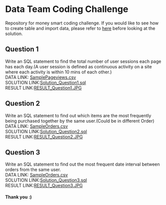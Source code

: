 # Data Team Coding Challenge
Repository for money smart coding challenge. If you would like to see how to create table and import data, please refer to [here](https://github.com/limhye70/MoneySmart_Coding_Challenge/blob/master/0_Create_Schema_Tables.sql) before looking at the solution.

## Question 1
Write an SQL statement to find the total number of user sessions each page has each day.(A user session is defined as continuous activity on a site where each activity is within 10 mins of each other.) <br/>
DATA LINK: [SamplePageviews.csv](https://s3-ap-southeast-1.amazonaws.com/ms-data-coding-challenge/SamplePageviews.csv) <br/>
SOLUTION LINK:[Solution_Question1.sql](https://github.com/limhye70/MoneySmart_Coding_Challenge/blob/master/Solution_Question1.sql) <br/>
RESULT LINK:[RESULT_Question1.JPG](https://github.com/limhye70/MoneySmart_Coding_Challenge/blob/master/Result_Question1.JPG)

## Question 2
Write an SQL statement to find out which items are the most frequently being purchased together by the same user.(Could be in different Order) <br/>
DATA LINK: [SampleOrders.csv](https://s3-ap-southeast-1.amazonaws.com/ms-data-coding-challenge/SampleOrders.csv) <br/>
SOLUTION LINK:[Solution_Question2.sql](https://github.com/limhye70/MoneySmart_Coding_Challenge/blob/master/Solution_Question2.sql) <br/>
RESULT LINK:[RESULT_Question2.JPG](https://github.com/limhye70/MoneySmart_Coding_Challenge/blob/master/Result_Question2.JPG)

## Question 3
Write an SQL statement to find out the most frequent date interval between orders from the same user. <br/>
DATA LINK: [SampleOrders.csv](https://s3-ap-southeast-1.amazonaws.com/ms-data-coding-challenge/SampleOrders.csv) <br/>
SOLUTION LINK:[Solution_Question3.sql](https://github.com/limhye70/MoneySmart_Coding_Challenge/blob/master/Solution_Question3.sql) <br/>
RESULT LINK:[RESULT_Question3.JPG](https://github.com/limhye70/MoneySmart_Coding_Challenge/blob/master/Result_Question3.JPG)

#### Thank you :)

